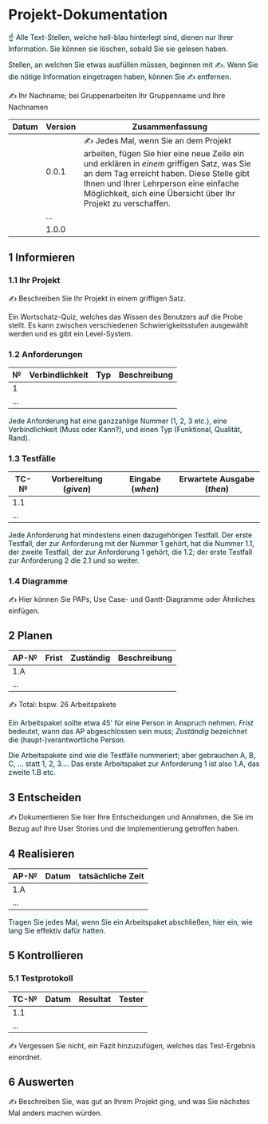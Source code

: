 # Projekt-Dokumentation

<span style="background: azure">☝️ Alle Text-Stellen, welche hell-blau hinterlegt sind, dienen nur Ihrer Information. Sie können sie löschen, sobald Sie sie gelesen haben. </span>

<span style="background: azure">Stellen, an welchen Sie etwas ausfüllen müssen, beginnen mit ✍️. Wenn Sie die nötige Information eingetragen haben, können Sie ✍️ entfernen.</span>

✍️ Ihr Nachname; bei Gruppenarbeiten Ihr Gruppenname und Ihre Nachnamen

| Datum | Version | Zusammenfassung                                              |
| ----- | ------- | ------------------------------------------------------------ |
|       | 0.0.1   | ✍️ Jedes Mal, wenn Sie an dem Projekt arbeiten, fügen Sie hier eine neue Zeile ein und erklären in *einem* griffigen Satz, was Sie an dem Tag erreicht haben. Diese Stelle gibt Ihnen und Ihrer Lehrperson eine einfache Möglichkeit, sich eine Übersicht über Ihr Projekt zu verschaffen. |
|       | ...     |                                                              |
|       | 1.0.0   |                                                              |

## 1 Informieren

### 1.1 Ihr Projekt

✍️ Beschreiben Sie Ihr Projekt in einem griffigen Satz.

Ein Wortschatz-Quiz, welches das Wissen des Benutzers auf die Probe stellt. Es kann zwischen verschiedenen Schwierigkeitsstufen ausgewählt werden und es gibt ein Level-System.

### 1.2 Anforderungen

| №    | Verbindlichkeit | Typ  | Beschreibung |
| ---- | --------------- | ---- | ------------ |
| 1    |                 |      |              |
| ...  |                 |      |              |

<span style="background: azure">Jede Anforderung hat eine ganzzahlige Nummer (1, 2, 3 etc.), eine Verbindlichkeit (Muss oder Kann?), und einen Typ (Funktional, Qualität, Rand).</span>

### 1.3 Testfälle

| TC-№ | Vorbereitung (*given*) | Eingabe (*when*) | Erwartete Ausgabe (*then*) |
| ---- | ---------------------- | ---------------- | -------------------------- |
| 1.1  |                        |                  |                            |
| ...  |                        |                  |                            |

<span style="background: azure">Jede Anforderung hat mindestens einen dazugehörigen Testfall. Der erste Testfall, der zur Anforderung mit der Nummer 1 gehört, hat die Nummer 1.1, der zweite Testfall, der zur Anforderung 1 gehört, die 1.2; der erste Testfall zur Anforderung 2 die 2.1 und so weiter. </span>

### 1.4 Diagramme

✍️ Hier können Sie PAPs, Use Case- und Gantt-Diagramme oder Ähnliches einfügen.

## 2 Planen

| AP-№ | Frist | Zuständig | Beschreibung |
| ---- | ----- | --------- | ------------ |
| 1.A  |       |           |              |
| ...  |       |           |              |

✍️ Total: bspw. 26 Arbeitspakete

<span style="background: azure">Ein Arbeitspaket sollte etwa 45' für eine Person in Anspruch nehmen. *Frist* bedeutet, wann das AP abgeschlossen sein muss; *Zuständig* bezeichnet die (haupt-)verantwortliche Person.</span>

<span style="background: azure">Die Arbeitspakete sind wie die Testfälle nummeriert; aber gebrauchen A, B, C, ... statt 1, 2, 3.... Das erste Arbeitspaket zur Anforderung 1 ist also 1.A, das zweite 1.B etc. </span>

## 3 Entscheiden

✍️ Dokumentieren Sie hier Ihre Entscheidungen und Annahmen, die Sie im Bezug auf Ihre User Stories und die Implementierung getroffen haben.

## 4 Realisieren

| AP-№ | Datum | tatsächliche Zeit |
| ---- | ----- | ----------------- |
| 1.A  |       |                   |
| ...  |       |                   |

<span style="background: azure">Tragen Sie jedes Mal, wenn Sie ein Arbeitspaket abschließen, hier ein, wie lang Sie effektiv dafür hatten. </span>

## 5 Kontrollieren

### 5.1 Testprotokoll

| TC-№ | Datum | Resultat | Tester |
| ---- | ----- | -------- | ------ |
| 1.1  |       |          |        |
| ...  |       |          |        |

✍️ Vergessen Sie nicht, ein Fazit hinzuzufügen, welches das Test-Ergebnis einordnet.

## 6 Auswerten

✍️ Beschreiben Sie, was gut an Ihrem Projekt ging, und was Sie nächstes Mal anders machen würden.
